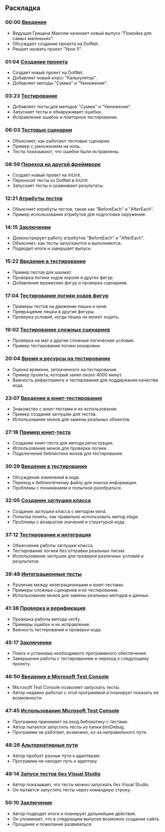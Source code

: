 ## Раскладка

### 00:00 [Введение](https://www.youtube.com/watch?v=Soy_edNRgco&t=0s)
- Ведущая Грицина Максим начинает новый выпуск "Помойка для самых маленьких".
- Обсуждает создание проекта на DotNet.
- Решает назвать проект "Урок 5".

### 01:04 [Создание проекта](https://www.youtube.com/watch?v=Soy_edNRgco&t=64s)
- Создает новый проект на DotNet.
- Добавляет новый класс "Калькулятор".
- Добавляет методы "Сумма" и "Умножение".

### 03:23 [Тестирование](https://www.youtube.com/watch?v=Soy_edNRgco&t=203s)
- Добавляет тесты для методов "Сумма" и "Умножение".
- Запускает тесты и обнаруживает ошибки.
- Исправление ошибок и повторное тестирование.

### 06:03 [Тестовые сценарии](https://www.youtube.com/watch?v=Soy_edNRgco&t=363s)
- Объясняет, как работают тестовые сценарии.
- Пример с умножением на ноль.
- Тесты показывают, что ошибки были исправлены.

### 08:59 [Переход на другой фреймворк](https://www.youtube.com/watch?v=Soy_edNRgco&t=539s)
- Создает новый проект на InUnit.
- Переносит тесты из DotNet в InUnit.
- Запускает тесты и сравнивает результаты.

### 12:21 [Атрибуты тестов](https://www.youtube.com/watch?v=Soy_edNRgco&t=741s)
- Объясняет атрибуты тестов, такие как "BeforeEach" и "AfterEach".
- Пример использования атрибутов для подготовки окружения.

### 14:15 [Заключение](https://www.youtube.com/watch?v=Soy_edNRgco&t=855s)
- Демонстрирует работу атрибутов "BeforeEach" и "AfterEach".
- Объясняет, как тесты запускаются и выполняются.
- Подводит итоги и завершает выпуск.

### 15:22 [Введение в тестирование](https://www.youtube.com/watch?v=Soy_edNRgco&t=922s)
- Пример тестов для шахмат.
- Проверка логики ходов короля и других фигур.
- Добавление вражеских фигур и проверка сценариев.

### 17:04 [Тестирование логики ходов фигур](https://www.youtube.com/watch?v=Soy_edNRgco&t=1024s)
- Примеры тестов на движение пешки и коня.
- Превращение пешки в другие фигуры.
- Проверка условий, когда пешка не может ходить.

### 19:02 [Тестирование сложных сценариев](https://www.youtube.com/watch?v=Soy_edNRgco&t=1142s)
- Проверка на мат и другие сложные логические условия.
- Пример тестирования логики рокировки.

### 20:04 [Время и ресурсы на тестирование](https://www.youtube.com/watch?v=Soy_edNRgco&t=1204s)
- Оценка времени, затраченного на тестирование.
- Пример проекта, который занял около 4000 минут.
- Важность рефакторинга и тестирования для поддержания качества кода.

### 23:07 [Введение в юнит-тестирование](https://www.youtube.com/watch?v=Soy_edNRgco&t=1387s)
- Знакомство с юнит-тестами и их использование.
- Пример создания заглушек для тестов.
- Использование моков для замены реальных объектов.

### 27:18 [Пример юнит-теста](https://www.youtube.com/watch?v=Soy_edNRgco&t=1638s)
- Создание юнит-теста для метода регистрации.
- Использование моков для проверки логики.
- Подключение библиотеки моков для тестирования.

### 30:29 [Введение в тестирование](https://www.youtube.com/watch?v=Soy_edNRgco&t=1829s)
- Обсуждение изменений в коде.
- Переход к библиотечному файлу для поиска информации.
- Проблемы с пониманием и попыткой разобраться.

### 32:05 [Создание заглушки класса](https://www.youtube.com/watch?v=Soy_edNRgco&t=1925s)
- Создание заглушки класса с методом send.
- Попытка понять, как правильно использовать метод stage.
- Проблемы с возвратом значений и структурой кода.

### 37:12 [Тестирование и интеграция](https://www.youtube.com/watch?v=Soy_edNRgco&t=2232s)
- Объяснение работы заглушки класса.
- Тестирование логики без отправки реальных писем.
- Использование заглушек для проверки различных условий и результатов.

### 39:48 [Интеграционные тесты](https://www.youtube.com/watch?v=Soy_edNRgco&t=2388s)
- Различие между интеграционными и юнит-тестами.
- Примеры сложных сценариев и их тестирование.
- Использование моков для замены реальных методов и данных.

### 41:38 [Проверка и верификация](https://www.youtube.com/watch?v=Soy_edNRgco&t=2498s)
- Проверка работы метода verify.
- Примеры ошибок и их исправление.
- Важность тестирования и проверки кода.

### 45:17 [Заключение](https://www.youtube.com/watch?v=Soy_edNRgco&t=2717s)
- Поиск и установка необходимого программного обеспечения.
- Завершение работы с тестированием и переход к следующему проекту.

### 46:50 [Введение в Microsoft Test Console](https://www.youtube.com/watch?v=Soy_edNRgco&t=2810s)
- Microsoft Test Console позволяет запускать тесты.
- Автор недавно работал с этой программой и планирует показать ее возможности.

### 47:45 [Использование Microsoft Test Console](https://www.youtube.com/watch?v=Soy_edNRgco&t=2865s)
- Программа принимает на вход библиотеку с тестами.
- Автор пытается запустить тесты из папки bin\Debug.
- Программа не работает, возможно, из-за неправильного пути.

### 48:26 [Альтернативные пути](https://www.youtube.com/watch?v=Soy_edNRgco&t=2906s)
- Автор пробует разные пути к адаптерам.
- Программа не находит путь к адаптеру.

### 49:14 [Запуск тестов без Visual Studio](https://www.youtube.com/watch?v=Soy_edNRgco&t=2954s)
- Автор показывает, что тесты можно запускать без Visual Studio.
- Он пытается запустить тесты через командную строку.

### 50:10 [Заключение](https://www.youtube.com/watch?v=Soy_edNRgco&t=3010s)
- Автор подводит итоги и планирует дальнейшие действия.
- Он упоминает, что в следующем выпуске возможно создание сайта.
- Прощание и пожелание развиваться.
